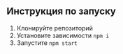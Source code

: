 ## Инструкция по запуску

1. Клонируйте репозиторий
2. Установите зависимости `npm i`
3. Запустите `npm start`
